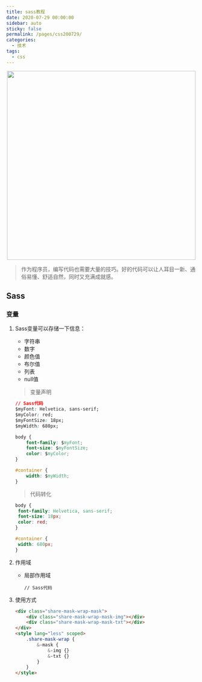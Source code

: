```yaml
---
title: sass教程
date: 2020-07-29 00:00:00
sidebar: auto
sticky: false
permalink: /pages/css200729/
categories: 
  - 技术
tags: 
  - css
---
```


<p align="center">
  <img width="500" src="https://i.niupic.com/images/2022/07/29/a1iA.png"/>
</p>



> 作为程序员，编写代码也需要大量的技巧。好的代码可以让人耳目一新、通俗易懂、舒适自然，同时又充满成就感。

<!-- more -->

## Sass

### 变量

1. Sass变量可以存储一下信息：

   - 字符串
   - 数字
   - 颜色值
   - 布尔值
   - 列表
   - null值

   > 变量声明

   ```css
   // Sass代码
   $myFont: Helvetica, sans-serif;
   $myColor: red;
   $myFontSize: 18px;
   $myWidth: 680px;
   
   body {
       font-family: $myFont;
       font-size: $myFontSize;
       color: $myColor;
   }
   
   #container {
       width: $myWidth;
   }
   ```

   > 代码转化

   ```css
   body {
   	font-family: Helvetica, sans-serif;
   	font-size: 18px;
   	color: red;
   }
   
   #container {
   	width: 680px;
   }
   ```

2. 作用域

   - 局部作用域

     ```
     // Sass代码
     ```

3. 使用方式

   ```html
   <div class="share-mask-wrap-mask">
       <div class="share-mask-wrap-mask-img"></div>
       <div class="share-mask-wrap-mask-txt"></div>
   </div>
   <style lang="less" scoped>
       .share-mask-wrap {
           &-mask {
               &-img {}
               &-txt {}
           }
       }
   </style>
   ```

   

